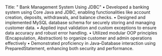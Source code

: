Title: " Bank Management System Using JDBC"
•	Developed a banking system using Core Java and JDBC, enabling functionalities like account creation, deposits, withdrawals, and balance checks.
•	Designed and implemented MySQL database schema for securely storing and managing customer data.
•	Applied input validation and custom exceptions to ensure data accuracy and robust error handling.
•	Utilized modular OOP principles (Encapsulation, Abstraction) to organize customer and admin operations effectively
•	Demonstrated proficiency in Java–Database interaction using PreparedStatement, enhancing both security and performance.
 
